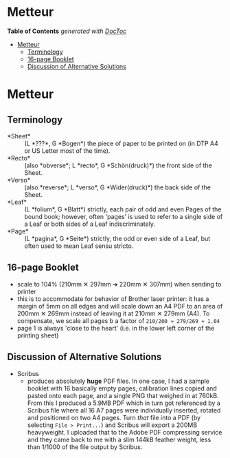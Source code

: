 

# Metteur


<!-- START doctoc generated TOC please keep comment here to allow auto update -->
<!-- DON'T EDIT THIS SECTION, INSTEAD RE-RUN doctoc TO UPDATE -->
**Table of Contents**  *generated with [DocToc](https://github.com/thlorenz/doctoc)*

- [Metteur](#metteur)
  - [Terminology](#terminology)
  - [16-page Booklet](#16-page-booklet)
  - [Discussion of Alternative Solutions](#discussion-of-alternative-solutions)

<!-- END doctoc generated TOC please keep comment here to allow auto update -->



# Metteur

## Terminology

<dl>

  <dt>*Sheet*</dt><dd>(L *???*, G *Bogen*) the piece of paper to be printed on (in DTP A4 or US Letter most
  of the time).</dd>

  <dt>*Recto*</dt><dd>(also *obverse*; L *recto*, G *Schön(druck)*) the front side of the Sheet.</dd>

  <dt>*Verso*</dt><dd>(also *reverse*; L *verso*, G *Wider(druck)*) the back side of the Sheet.</dd>

  <dt>*Leaf*</dt><dd>(L *folium*, G *Blatt*) strictly, each pair of odd and even Pages of the bound book;
  however, often 'pages' is used to refer to a single side of a Leaf or both sides of a Leaf
  indiscriminately.</dd>

  <dt>*Page*</dt><dd>(L *pagina*, G *Seite*) strictly, the odd or even side of a Leaf, but often used to
  mean Leaf sensu stricto.</dd>

  </dl>

## 16-page Booklet


* scale to 104% (210mm ✕ 297mm ➔ 220mm ✕ 307mm) when sending to printer
* this is to accommodate for behavior of Brother laser printer: it has a margin of 5mm on all edges and will 
  scale down an A4 PDF to an area of 200mm ✕ 269mm instead of leaving it at 210mm ✕ 279mm (A4). 
  To compensate, we scale all pages b a factor of `210/200 ≈ 279/269 ≈ 1.04`
* page 1 is always 'close to the heart' (i.e. in the lower left corner of the printing sheet)


## Discussion of Alternative Solutions

* Scribus
  * produces absolutely **huge** PDF files. In one case, I had a sample booklet with 16 basically empty
    pages, calibration lines copied and pasted onto each page, and a single PNG that weighed in at 760kB.
    From this I produced a 5.9MB PDF which in turn got referenced by a Scribus file where all 16 A7 pages
    were individually inserted, rotated and positioned on two A4 pages. Turn *that* file into a PDF (by
    selecting `File > Print...`) and Scribus will export a 200MB heavyweight. I uploaded that to the Adobe
    PDF compressing service and they came back to me with a slim 144kB feather weight, less than 1/1000 of
    the file output by Scribus.
